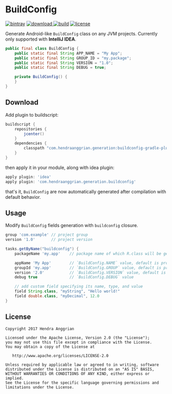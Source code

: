 BuildConfig
===========
[![bintray](https://img.shields.io/badge/bintray-generation-brightgreen.svg)](https://bintray.com/hendraanggrian/generation)
[![download](https://api.bintray.com/packages/hendraanggrian/generation/buildconfig-gradle-plugin/images/download.svg) ](https://bintray.com/hendraanggrian/generation/buildconfig-gradle-plugin/_latestVersion)
[![build](https://travis-ci.org/hendraanggrian/buildconfig-gradle-plugin.svg)](https://travis-ci.org/hendraanggrian/buildconfig-gradle-plugin)
[![license](https://img.shields.io/badge/license-Apache%20License%202.0-blue.svg?style=flat)](http://www.apache.org/licenses/LICENSE-2.0)

Generate Android-like `BuildConfig` class on any JVM projects.
Currently only supported with <b>IntelliJ IDEA</b>.

```java
public final class BuildConfig {
    public static final String APP_NAME = "My App";
    public static final String GROUP_ID = "my.package";
    public static final String VERSION = "1.0";
    public static final String DEBUG = true;

    private BuildConfig() {
    }
}
```

Download
--------
Add plugin to buildscript:

```gradle
buildscript {
    repositories {
        jcenter()
    }
    dependencies {
        classpath "com.hendraanggrian.generation:buildconfig-gradle-plugin:$version"
    }
}
```

then apply it in your module, along with idea plugin:

```gradle
apply plugin: 'idea'
apply plugin: 'com.hendraanggrian.generation.buildconfig'
```

that's it, `BuildConfig` are now automatically generated after compilation with default behavior.

Usage
-----
Modify `BuildConfig` fields generation with `buildconfig` closure.

```gradle
group 'com.example' // project group
version '1.0'       // project version

tasks.getByName("buildconfig") {
    packageName 'my.app'    // package name of which R.class will be generated to, default is project group

    appName 'My App'        // `BuildConfig.NAME` value, default is project name
    groupId 'my.app'        // `BuildConfig.GROUP` value, default is project group
    version '2.0'           // `BuildConfig.VERSION` value, default is project version
    debug true              // `BuildConfig.DEBUG` value

    // add custom field specifying its name, type, and value
    field String.class, "myString", "Hello world!"
    field double.class, "myDecimal", 12.0
}
```

License
-------
    Copyright 2017 Hendra Anggrian

    Licensed under the Apache License, Version 2.0 (the "License");
    you may not use this file except in compliance with the License.
    You may obtain a copy of the License at

       http://www.apache.org/licenses/LICENSE-2.0

    Unless required by applicable law or agreed to in writing, software
    distributed under the License is distributed on an "AS IS" BASIS,
    WITHOUT WARRANTIES OR CONDITIONS OF ANY KIND, either express or implied.
    See the License for the specific language governing permissions and
    limitations under the License.

